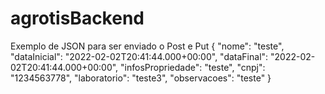 # agrotisBackend
Exemplo de JSON para ser enviado o Post e Put
 {
        "nome": "teste",
        "dataInicial": "2022-02-02T20:41:44.000+00:00",
        "dataFinal": "2022-02-02T20:41:44.000+00:00",
        "infosPropriedade": "teste",
        "cnpj": "1234563778",
        "laboratorio": "teste3",
        "observacoes": "teste"
 }
